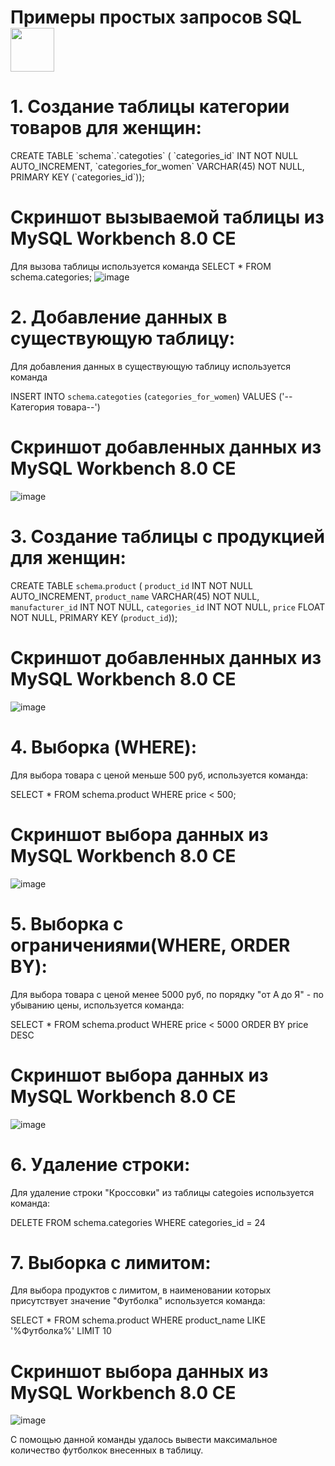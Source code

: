 <h1>
Примеры простых запросов SQL <img src="https://ultimateitcourses.ca/wp-content/uploads/2018/08/SQL.png" width="70">
</h1>
<h1>
 1. Создание таблицы категории товаров для женщин:
</h1>
CREATE TABLE `schema`.`categoties` (
  `categories_id` INT NOT NULL AUTO_INCREMENT,
  `categories_for_women` VARCHAR(45) NOT NULL,
  PRIMARY KEY (`categories_id`));
  
  # Скриншот вызываемой таблицы из MySQL Workbench 8.0 CE
  Для вызова таблицы используется команда SELECT * FROM schema.categories;
  ![image](https://user-images.githubusercontent.com/108890950/182361340-d48fbfa5-443a-4e8c-b2a7-bd30d604ac88.png)

 # 2. Добавление данных в существующую таблицу:
 
 Для добавления данных в существующую таблицу используется команда 

 INSERT INTO `schema`.`categoties` (`categories_for_women`) VALUES ('--Категория товара--')
 
 
<!--INSERT INTO `schema`.`categoties` (`categories_for_women`) VALUES ('Футболки');
INSERT INTO `schema`.`categoties` (`categories_for_women`) VALUES ('Шорты');
INSERT INTO `schema`.`categoties` (`categories_for_women`) VALUES ('Бра');
INSERT INTO `schema`.`categoties` (`categories_for_women`) VALUES ('Купальники');
INSERT INTO `schema`.`categoties` (`categories_for_women`) VALUES ('Головные уборы');
INSERT INTO `schema`.`categoties` (`categories_for_women`) VALUES ('Майки');
INSERT INTO `schema`.`categoties` (`categories_for_women`) VALUES ('Легинсы');
INSERT INTO `schema`.`categoties` (`categories_for_women`) VALUES ('Платья');
INSERT INTO `schema`.`categoties` (`categories_for_women`) VALUES ('Толстовки и худи');
INSERT INTO `schema`.`categoties` (`categories_for_women`) VALUES ('Брюки');
INSERT INTO `schema`.`categoties` (`categories_for_women`) VALUES ('Юбки');
INSERT INTO `schema`.`categoties` (`categories_for_women`) VALUES ('Туники');
INSERT INTO `schema`.`categoties` (`categories_for_women`) VALUES ('Бикини');
INSERT INTO `schema`.`categoties` (`categories_for_women`) VALUES ('Рубашки');
INSERT INTO `schema`.`categoties` (`categories_for_women`) VALUES ('Поло');
INSERT INTO `schema`.`categoties` (`categories_for_women`) VALUES ('Бриджи');
INSERT INTO `schema`.`categoties` (`categories_for_women`) VALUES ('Костюмы');
INSERT INTO `schema`.`categoties` (`categories_for_women`) VALUES ('Бельё');
INSERT INTO `schema`.`categoties` (`categories_for_women`) VALUES ('Термобельё');
INSERT INTO `schema`.`categoties` (`categories_for_women`) VALUES ('Носки и гетры');
INSERT INTO `schema`.`categoties` (`categories_for_women`) VALUES ('Куртки');
INSERT INTO `schema`.`categoties` (`categories_for_women`) VALUES ('Жилеты');
INSERT INTO `schema`.`categoties` (`categories_for_women`) VALUES ('Дождевики');-->

 # Скриншот добавленных данных из MySQL Workbench 8.0 CE
 
![image](https://user-images.githubusercontent.com/108890950/182361415-72f15e6d-cfe2-42f9-b86e-f26525640bcb.png)

 # 3. Создание таблицы с продукцией для женщин:
 
 CREATE TABLE `schema`.`product` (
  `product_id` INT NOT NULL AUTO_INCREMENT,
  `product_name` VARCHAR(45) NOT NULL,
  `manufacturer_id` INT NOT NULL,
  `categories_id` INT NOT NULL,
  `price` FLOAT NOT NULL,
  PRIMARY KEY (`product_id`));

 # Скриншот добавленных данных из MySQL Workbench 8.0 CE
 
  ![image](https://user-images.githubusercontent.com/108890950/182365348-7e27c57a-c64a-4602-a2b6-caaf999014b2.png)
  
 # 4. Выборка (WHERE):
 
 Для выбора товара с ценой меньше 500 руб, используется команда:
 
 SELECT * FROM schema.product WHERE price < 500;

 # Скриншот выбора данных из MySQL Workbench 8.0 CE
 
 ![image](https://user-images.githubusercontent.com/108890950/182365879-4e99308a-a945-49ee-bc98-c9a807115f74.png)
 
 # 5. Выборка c ограничениями(WHERE, ORDER BY):
 
 Для выбора товара с ценой менее 5000 руб, по порядку "от А до Я" - по убыванию цены, используется команда:
 
SELECT * FROM schema.product WHERE price < 5000 ORDER BY price DESC

# Скриншот выбора данных из MySQL Workbench 8.0 CE
 
![image](https://user-images.githubusercontent.com/108890950/182367334-15bb69a2-7018-43d6-9540-2fa999facb08.png)

# 6. Удаление строки:
 
 Для удаление строки "Кроссовки" из таблицы categoies используется команда:
 
 DELETE FROM schema.categories WHERE categories_id = 24
 
# 7. Выборка с лимитом:

 Для выбора продуктов с лимитом, в наименовании которых присутствует значение "Футболка" используется команда:
 
 SELECT * FROM schema.product WHERE product_name LIKE '%Футболка%' LIMIT 10
 
 # Скриншот выбора данных из MySQL Workbench 8.0 CE
 
 ![image](https://user-images.githubusercontent.com/108890950/182369522-1f93be8c-6461-4244-8b01-9c96af4950b7.png)

С помощью данной команды удалось вывести максимальное количество футболкок внесенных в таблицу.
 
 
